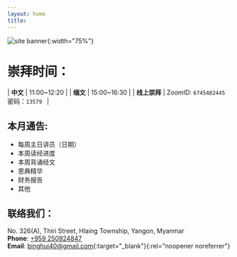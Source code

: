 ```yaml
---
layout: home
title:
---
```

![site banner](/assets/images/Desert-Cross-A-750x375.jpg){:width="75%"}
# 崇拜时间： 

| **中文** | 11:00~12:20 |
| **缅文** | 15:00~16:30 |
| **线上崇拜** | ZoomID: `6745482445` <br /> 密码：`13579 ` |

## 本月通告:
- 每周主日讲员（日期） 
- 本周读经进度  
- 本周背诵经文  
- 恩典精华  
- 财务报告  
- 其他  

## 联络我们：
No. 326(A), Thiri Street, Hlaing Township, Yangon, Myanmar  
**Phone**: <a href="tel:+95925-092-4847">+959 250924847</a>  
**Email**: [binghui40@gmail.com](mailto:binghui40@gmail.com){:target="_blank"}{:rel="noopener noreferrer"}
